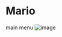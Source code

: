 # Mario

main menu ![image](https://github.com/Gnowel/Mario/assets/73438410/ede27a7d-14bd-40c5-9c1d-52371542fd19)


